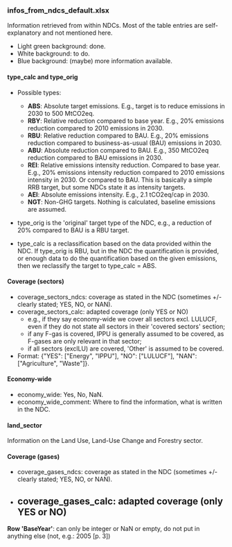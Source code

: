 ### infos_from_ndcs_default.xlsx

Information retrieved from within NDCs. Most of the table entries are self-explanatory and not mentioned here.

- Light green background: done.
- White background: to do.
- Blue background: (maybe) more information available.

#### type_calc and type_orig

- Possible types: 
  - **ABS**:
        Absolute target emissions.
        E.g., target is to reduce emissions in 2030 to 500 MtCO2eq.
  - **RBY**: 
        Relative reduction compared to base year.
        E.g., 20% emissions reduction compared to 2010 emissions in 2030.
  - **RBU**: 
        Relative reduction compared to BAU. 
        E.g., 20% emissions reduction compared to business-as-usual (BAU) emissions in 2030.
  - **ABU**: 
        Absolute reduction compared to BAU.
        E.g., 350 MtCO2eq reduction compared to BAU emissions in 2030.
  - **REI**:
        Relative emissions intensity reduction.
        Compared to base year. E.g., 20% emissions intensity reduction compared to 2010 emissions intensity in 2030.
        Or compared to BAU. This is basically a simple RRB target, but some NDCs state it as intensity targets.
  - **AEI**: 
        Absolute emissions intensity. 
        E.g., 2.1 tCO2eq/cap in 2030.
  - **NGT**: 
        Non-GHG targets. 
        Nothing is calculated, baseline emissions are assumed.

- type_orig is the 'original' target type of the NDC, e.g., a reduction of 20% compared to BAU is a RBU target.
- type_calc is a reclassification based on the data provided within the NDC. If type_orig is RBU, but in the NDC the quantification is provided, or enough data to do the quantification based on the given emissions, then we reclassify the target to type_calc = ABS.

#### Coverage (sectors)

- coverage_sectors_ndcs: coverage as stated in the NDC (sometimes +/- clearly stated; YES, NO, or NAN).
- coverage_sectors_calc: adapted coverage (only YES or NO)
  - e.g., if they say economy-wide we cover all sectors excl. LULUCF, even if they do not state all sectors in their 'covered sectors' section;
  - if any F-gas is covered, IPPU is generally assumed to be covered, as F-gases are only relevant in that sector;
  - if all sectors (exclLU) are covered, 'Other' is assumed to be covered.
- Format: {"YES": ["Energy", "IPPU"], "NO": ["LULUCF"], "NAN": ["Agriculture", "Waste"]}.

#### Economy-wide

- economy_wide: Yes, No, NaN.
- economy_wide_comment: Where to find the information, what is written in the NDC.

#### land_sector

Information on the Land Use, Land-Use Change and Forestry sector.

#### Coverage (gases)

- coverage_gases_ndcs: coverage as stated in the NDC (sometimes +/- clearly stated; YES, NO, or NAN).
- coverage_gases_calc: adapted coverage (only YES or NO)
  - 

**Row 'BaseYear'**: can only be integer or NaN or empty, do not put in anything else (not, e.g.: 2005 [p. 3])

